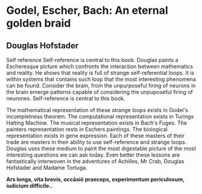# Godel, Escher, Bach: An eternal golden braid
## Douglas Hofstader

Self reference
Self-reference is central to this book. Douglas paints a Escheresque picture which confronts the interaction between mathematics and reality. He shows that reality is full of strange self-referential loops. It is within systems that contains such loop that the most interesting phenomena can be found. Consider the brain, from the unpurposeful firing of neurons in the brain emerge patterns capable of considering the unpuposeful firing of neurones. Self-reference is central to this book. 

The mathematical representation of these strange loops exists in Godel's incompletness theorem. The computational representation exists in Turings Halting Machine. The musical representation exists in Bach's Fuges. The painters representation rests in Eschers paintings. The biological representation exists in gene expression. Each of these masters of their trade are masters in their ability to use self-reference and strange loops. Douglas uses these medium to paint the most digestable picture
of the most interesting questions we can ask today. Even better these lessons are fantastically interwoven in the adventures of Achilles, Mr Crab, Douglas Hofstader and Madame Tortuga. 


**Ars longa, 
vita brevis, 
occāsiō praeceps,
experimentum periculosum, 
iudicium difficile..**

